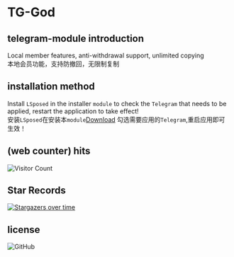 # TG-God 

## telegram-module introduction 
Local member features, anti-withdrawal support, unlimited copying  
本地会员功能，支持防撤回，无限制复制    

## installation method   

Install `LSposed` in the installer `module`[](https://github.com/Eoyz369/TG_God/releases/tag/TG-God_1.4) to check the `Telegram` that needs to be applied, restart the application to take effect!   
安装`LSposed`在安装本`module`[Download](https://github.com/Eoyz369/TG_God/releases/tag/TG-God_1.4) 勾选需要应用的`Telegram`,重启应用即可生效！   


## (web counter) hits
![Visitor Count](https://profile-counter.glitch.me/TG_God/count.svg)


## Star Records
[![Stargazers over time](https://starchart.cc/Eoyz369/TG_God.svg)](https://github.com/Eoyz369/TG_God) 

## license
![GitHub](https://img.shields.io/github/license/Eoyz369/TG_God)
